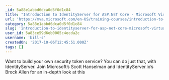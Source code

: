 ```yaml
---
_id: 5a88e1abbd6dca0d5f0d1c84
title: "Introduction to IdentityServer for ASP.NET Core - Microsoft Virtual Academy"
url: 'https://mva.microsoft.com/en-US/training-courses/introduction-to-identityserver-for-aspnet-core-17945?l=oygMZtBPE_5806218965'
category: 5a88e1abbd6dca0d5f0d1c84
slug: 'introduction-to-identityserver-for-asp-net-core-microsoft-virtual-academy'
user_id: 5a83ce59d6eb0005c4ecda2c
username: 'bill-s'
createdOn: '2017-10-06T12:45:51.000Z'
tags: []
---
```


Want to build your own security token service? You can do just that, with IdentityServer. Join Microsoft’s Scott Hanselman and IdentityServer.io’s Brock Allen for an in-depth look at this
